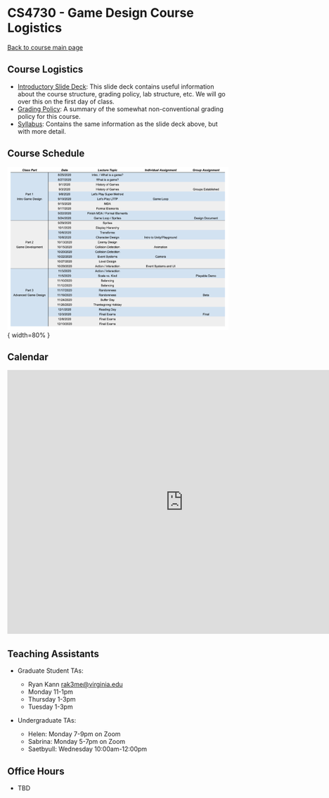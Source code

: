 CS4730 - Game Design Course Logistics
===============================

[Back to course main page](../index.html)

<a name="introduction"></a>Course Logistics
---------------------------------------

- [Introductory Slide Deck](../slides/00-courseIntro.pptx): This slide deck contains useful information about the course structure, grading policy, lab structure, etc. We will go over this on the first day of class.
- [Grading Policy](./grading.html): A summary of the somewhat non-conventional grading policy for this course.
- [Syllabus](./syllabus.html): Contains the same information as the slide deck above, but with more detail.


<a name="Schedule"></a>Course Schedule
---------------------------------------

![](./images/schedule.png){ width=80% }


<a name="Calendar"></a>Calendar
---------------------------------------

<div class="aside">
<iframe src="https://calendar.google.com/calendar/embed?src=o3s8k7dis44l1s4if2csbgta5g%40group.calendar.google.com&ctz=America%2FNew_York" style="border: 0" width="800" height="600" frameborder="0" scrolling="no"></iframe>
</div>

<a name="TAs"></a>Teaching Assistants
---------------------------------------

- Graduate Student TAs:
	- Ryan Kann [rak3me@virginia.edu](mailto:rak3me@virginia.edu)
	- Monday 11-1pm
	- Thursday 1-3pm
	- Tuesday 1-3pm

- Undergraduate TAs:
	- Helen: Monday 7-9pm on Zoom
	- Sabrina: Monday 5-7pm on Zoom
	- Saetbyull: Wednesday 10:00am-12:00pm


<a name="TAs"></a>Office Hours
---------------------------------------

- TBD


